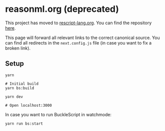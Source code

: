 # reasonml.org (deprecated)

This project has moved to [rescript-lang.org](https://rescript-lang.org).
You can find the repository [here](https://github.com/reason-association/rescript-lang.org).

This page will forward all relevant links to the correct canonical source.
You can find all redirects in the `next.config.js` file (in case you want to fix a broken link).

## Setup

```
yarn

# Initial build
yarn bs:build

yarn dev

# Open localhost:3000
```

In case you want to run BuckleScript in watchmode:

```
yarn run bs:start
```
